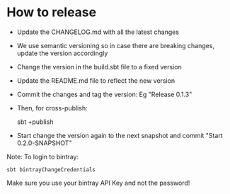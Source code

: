 

# How to release

- Update the CHANGELOG.md with all the latest changes
- We use semantic versioning so in case there are breaking changes, update the version accordingly
- Change the version in the build.sbt file to a fixed version
- Update the README.md file to reflect the new version
- Commit the changes and tag the version: Eg "Release 0.1.3"
- Then, for cross-publish:

    sbt +publish

- Start change the version again to the next snapshot and commit "Start 0.2.0-SNAPSHOT"

Note:
To login to bintray:

    sbt bintrayChangeCredentials

  Make sure you use your bintray API Key and not the password!
